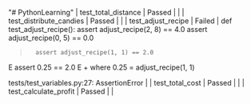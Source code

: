 "# PythonLearning" 
| test_total_distance     | Passed  |  |
| test_distribute_candies | Passed  |  |
| test_adjust_recipe      | Failed  | def test_adjust_recipe():
        assert adjust_recipe(2, 8) == 4.0
        assert adjust_recipe(0, 5) == 0.0
>       assert adjust_recipe(1, 1) == 2.0
E       assert 0.25 == 2.0
E        +  where 0.25 = adjust_recipe(1, 1)

tests/test_variables.py:27: AssertionError |
| test_total_cost         | Passed  |  |
| test_calculate_profit   | Passed  |  |
